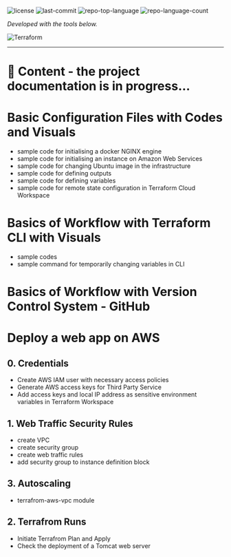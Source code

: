 
<p align="left">
   <img src="https://img.shields.io/badge/License-MIT-yellow.svg?style=plastic&logoColor=white" alt="license">
	<img src="https://img.shields.io/github/last-commit/ZCHAnalytics/terraform-aws?style=plastic&color=0080ff" alt="last-commit">
	<img src="https://img.shields.io/github/languages/top/ZCHAnalytics/terraform-aws?style=plastic&color=0080ff" alt="repo-top-language">
	<img src="https://img.shields.io/github/languages/count/ZCHAnalytics/terraform-aws?style=plastic&color=0080ff" alt="repo-language-count">
  
<p>
<p align="left">
		<em>Developed with the tools below.</em>
</p>
<p align="left">
	<img src="https://img.shields.io/badge/terraform-%235835CC.svg?style=plastic&logo=terraform&logoColor=white" alt="Terraform">
</p>
<hr>


# 🔗 Content - the project documentation is in progress...

# Basic Configuration Files with Codes and Visuals
 - sample code for initialising a docker NGINX engine
 - sample code for initialising an instance on Amazon Web Services 
 - sample code for changing Ubuntu image in the infrastructure 
 - sample code for defining outputs
 - sample code for defining variables
 - sample code for remote state configuration in Terraform Cloud Workspace 

# Basics of Workflow with Terraform CLI with Visuals
- sample codes
- sample command for temporarily changing variables in CLI

# Basics of Workflow with Version Control System - GitHub


# Deploy a web app on AWS

## 0. Credentials
- Create AWS IAM user with necessary access policies
- Generate AWS access keys for Third Party Service
- Add access keys and local IP address as sensitive environment variables in Terraform Workspace

## 1. Web Traffic Security Rules

- create VPC
- create security group
- create web traffic rules
- add security group to instance definition block

## 3. Autoscaling
- terrafrom-aws-vpc module 

## 2. Terrafrom Runs

- Initiate Terrafrom Plan and Apply
- Check the deployment of a Tomcat web server

